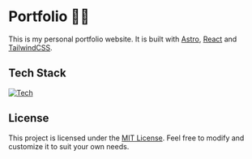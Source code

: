 # Portfolio 🙍‍♂️

This is my personal portfolio website. It is built with [Astro](https://astro.build), [React](https://react.dev/) and [TailwindCSS](https://tailwindcss.com).

## Tech Stack

[![Tech](https://skillicons.dev/icons?i=astro,react,tailwind)](https://skillicons.dev)

## License

This project is licensed under the [MIT License](LICENSE). Feel free to modify and customize it to suit your own needs.
